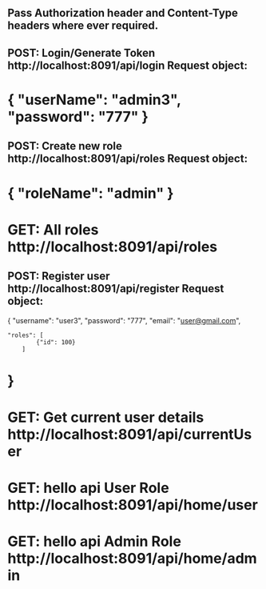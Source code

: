 Pass Authorization header and Content-Type headers where ever required.
------------------------------------------------------------------------
POST: Login/Generate Token
http://localhost:8091/api/login
Request object:
----------------
{
	"userName": "admin3",
	"password": "777"
}
========================================
POST: Create new role
http://localhost:8091/api/roles
Request object:
-----------------
{
	"roleName": "admin"
}
========================================
GET: All roles
http://localhost:8091/api/roles
========================================
POST: Register user
http://localhost:8091/api/register
Request object:
-----------------
{
	"username": "user3",
	"password": "777",
	"email": "user@gmail.com",

	"roles": [
			{"id": 100}
		]
}
=======================================
GET: Get current user details
http://localhost:8091/api/currentUser
=======================================
GET: hello api User Role
http://localhost:8091/api/home/user
=======================================

GET: hello api Admin Role
http://localhost:8091/api/home/admin
=======================================
